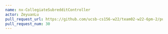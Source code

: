 ```yaml
---
name: nx-CollegiateSubredditController
actor: ZeyuanLu
pull_request_url: https://github.com/ucsb-cs156-w22/team02-w22-6pm-2/pull/30
pull_request_num: 30
---
```

